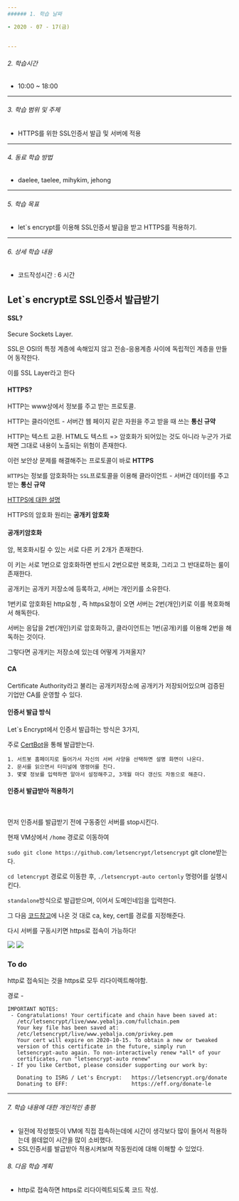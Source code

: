 ```yaml
---
###### 1. 학습 날짜

- 2020 - 07 - 17(금)
 

---
```


###### 2. 학습시간

- 10:00 ~ 18:00

---

###### 3. 학습 범위 및 주제

- HTTPS를 위한 SSL인증서 발급 및 서버에 적용

---

###### 4. 동료 학습 방법 

- daelee, taelee, mihykim, jehong

---

###### 5. 학습 목표 

- let`s encrypt를 이용해 SSL인증서 발급을 받고 HTTPS를 적용하기.

---

###### 6. 상세 학습 내용

- 코드작성시간 :  6 시간

## Let`s encrypt로 SSL인증서 발급받기



#### SSL?

Secure Sockets Layer. 

SSL은 OSI의 특정 계층에 속해있지 않고 전송-응용계층 사이에 독립적인 계층을 만들어 동작한다.

이를 SSL Layer라고 한다



#### HTTPS?

HTTP는 www상에서 정보를 주고 받는 프로토콜.

HTTP는 클라이언트 - 서버간  웹 페이지 같은 자원을 주고 받을 때 쓰는 **통신 규약**

HTTP는 텍스트 교환. HTML도 텍스트 => 암호화가 되어있는 것도 아니라 누군가 가로채면 그대로 내용이 노출되는 위험이 존재한다.

이런 보안상 문제를 해결해주는 프로토콜이 바로 **HTTPS**

`HTTPS`는 정보를 암호화하는 `SSL`프로토콜을 이용해 클라이언트 - 서버간 데이터를 주고받는 **통신 규약**


[HTTPS에 대한 설명](https://jeong-pro.tistory.com/89)

HTTPS의 암호화 원리는 **공개키 암호화**

#### 공개키암호화

암, 복호화시킬 수 있는 서로 다른 키 2개가 존재한다.

이 키는 서로 1번으로 암호화하면 반드시 2번으로만 복호화, 그리고 그 반대로하는 룰이 존재한다.

공개키는 공개키 저장소에 등록하고, 서버는 개인키를 소유한다.

1번키로 암호화된 http요청 , 즉 https요청이 오면 서버는 2번(개인)키로 이를 복호화해서 해독한다.

서버는 응답을 2번(개인)키로 암호화하고, 클라이언트는 1번(공개)키를 이용해 2번을 해독하는 것이다.

그렇다면 공개키는 저장소에 있는데 어떻게 가져올지?

#### CA

Certificate Authority라고 불리는 공개키저장소에 공개키가 저장되어있으며 검증된 기업만 CA를 운영할 수 있다.



#### 인증서 발급 방식

Let`s Encrypt에서 인증서 발급하는 방식은 3가지,

주로 [CertBot](https://certbot.eff.org/)을 통해 발급받는다.

```
1. 서트봇 홈페이지로 들어가서 자신의 서버 사양을 선택하면 설명 화면이 나온다.
2. 문서를 읽으면서 터미널에 명령어를 친다.
3. 몇몇 정보를 입력하면 알아서 설정해주고, 3개월 마다 갱신도 자동으로 해준다.
```





#### 인증서 발급받아 적용하기

<br>

먼저 인증서를 발급받기 전에 구동중인 서버를 stop시킨다.

현재 VM상에서 `/home` 경로로 이동하여 

`sudo git clone https://github.com/letsencrypt/letsencrypt` git  clone받는다.

`cd letencrypt` 경로로 이동한 후, `./letsencrypt-auto certonly` 명령어를 실행시킨다.

`standalone`방식으로 발급받으며, 이어서 도메인네임을 입력한다.

그 다음 [코드참고]([https://velog.io/@alskt0419/Node.js-%EC%89%BD%EA%B2%8C-https-%EC%A0%81%EC%9A%A9-%EC%8B%9C%ED%82%A4%EB%8A%94-%EB%B2%95](https://velog.io/@alskt0419/Node.js-쉽게-https-적용-시키는-법))에 나온 것 대로 ca, key, cert를 경로를 지정해준다.

다시 서버를 구동시키면 https로 접속이 가능하다!


![](https://images.velog.io/images/secho/post/cb5fdebe-e0f1-4753-b1a5-8a8dbec04280/https%EC%A0%81%EC%9A%A9%EC%99%84%EB%A3%8C.png)
![](https://images.velog.io/images/secho/post/a03b64d9-f706-41f5-8ef1-5f72bdd35393/%EC%9E%90%EB%AC%BC%EC%87%A0.png)
### To do 

http로 접속되는 것을 https로 모두 리다이렉트해야함.



경로 - 

```
IMPORTANT NOTES:
 - Congratulations! Your certificate and chain have been saved at:
   /etc/letsencrypt/live/www.yebalja.com/fullchain.pem
   Your key file has been saved at:
   /etc/letsencrypt/live/www.yebalja.com/privkey.pem
   Your cert will expire on 2020-10-15. To obtain a new or tweaked
   version of this certificate in the future, simply run
   letsencrypt-auto again. To non-interactively renew *all* of your
   certificates, run "letsencrypt-auto renew"
 - If you like Certbot, please consider supporting our work by:

   Donating to ISRG / Let's Encrypt:   https://letsencrypt.org/donate
   Donating to EFF:                    https://eff.org/donate-le
```

---

###### 7. 학습 내용에 대한 개인적인 총평

- 일전에 작성했듯이 VM에 직접 접속하는데에 시간이 생각보다 많이 들어서 적용하는데 쓸데없이 시간을 많이 소비했다.
- SSL인증서를 발급받아 적용시켜보며 작동원리에 대해 이해할 수 있었다.



###### 8. 다음 학습 계획

- http로 접속하면 https로 리다이렉트되도록 코드 작성.
